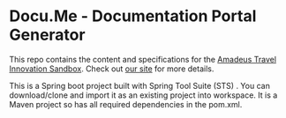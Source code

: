 Docu.Me - Documentation Portal Generator
=================================

This repo contains the content and specifications for the [Amadeus Travel Innovation Sandbox](https://sandbox.amadeus.com).  Check out [our site](https://sandbox.amadeus.com) for more details.

This is a Spring boot project built with Spring Tool Suite (STS) . You can download/clone and import it as an existing project into workspace.
It is a Maven project so has all required dependencies in the pom.xml.
